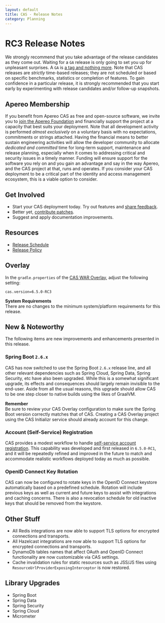 ```yaml
---
layout: default
title: CAS - Release Notes
category: Planning
---
```


# RC3 Release Notes

We strongly recommend that you take advantage of the release candidates as they come out. Waiting
for a `GA` release is only going to set you up for unpleasant surprises. A `GA`
is [a tag and nothing more](https://apereo.github.io/2017/03/08/the-myth-of-ga-rel/). Note that CAS
releases are *strictly* time-based releases; they are not scheduled or based on
specific benchmarks, statistics or completion of features. To gain confidence in
a particular release, it is strongly recommended that you start early by
experimenting with release candidates and/or follow-up snapshots.

## Apereo Membership

If you benefit from Apereo CAS as free and open-source software, we
invite you to [join the Apereo Foundation](https://www.apereo.org/content/apereo-membership)
and financially support the project at a capacity that best suits your
deployment. Note that all development activity is performed
*almost exclusively* on a voluntary basis with no expectations, commitments or strings
attached. Having the financial means to better sustain engineering activities will allow
the developer community to allocate *dedicated and committed* time for long-term
support, maintenance and release planning, especially when it comes to addressing
critical and security issues in a timely manner. Funding will ensure support for
the software you rely on and you gain an advantage and say in the way Apereo, and
the CAS project at that, runs and operates. If you consider your CAS deployment to
be a critical part of the identity and access management ecosystem, this is a viable option to consider.

## Get Involved

- Start your CAS deployment today. Try out features and [share feedback](/cas/Mailing-Lists.html).
- Better yet, [contribute patches](/cas/developer/Contributor-Guidelines.html).
- Suggest and apply documentation improvements.

## Resources

- [Release Schedule](https://github.com/apereo/cas/milestones)
- [Release Policy](/cas/developer/Release-Policy.html)

## Overlay

In the `gradle.properties` of the [CAS WAR Overlay](../installation/WAR-Overlay-Installation.html), adjust the following setting:

```properties
cas.version=6.5.0-RC3
```

<div class="alert alert-info">
<strong>System Requirements</strong><br/>There are no changes to the minimum system/platform requirements for this release.
</div>

## New & Noteworthy

The following items are new improvements and enhancements presented in this release.
     
### Spring Boot `2.6.x`

CAS has now switched to use the Spring Boot `2.6.x` release line, and all other relevant dependencies
such as Spring Cloud, Spring Data, Spring Security, etc have also been upgraded. While this is a somewhat significant
upgrade, its effects and consequences should largely remain invisible to the end-user. Aside from all the usual 
reasons, this upgrade should allow CAS to be one step closer to native builds using the likes of GraalVM. 

<div class="alert alert-info">
<strong>Remember</strong><br/>Be sure to review your CAS Overlay configuration
to make sure the Spring Boot version correctly matches that of CAS. Creating a CAS Overlay
project using the CAS Initializr service should already account for this change.
</div>

### Account (Self-Service) Registration

CAS provides a modest workflow to 
handle [self-service account registration](../registration/Account-Registration-Overview.html).
This capability was developed and first released in `6.5.0-RC1`, and it will be repeatedly refined
and improved in the future to match and accommodate realistic workflows deployed today as much as possible. 
 
### OpenID Connect Key Rotation
     
CAS can now be configured to rotate keys in the OpenID Connect keystore automatically 
based on a predefined schedule. Rotation will include previous keys as well as current and future
keys to assist with integrations and caching concerns. There is also a revocation schedule for old
inactive keys that should be removed from the keystore.

## Other Stuff
       
- All Redis integrations are now able to support TLS options for encrypted connections and transports.
- All Hazelcast integrations are now able to support TLS options for encrypted connections and transports.
- DynamoDb tables names that affect OAuth and OpenID Connect functionality are now customizable via CAS settings.
- Cache invalidation rules for static resources such as JSS/JS files using `ResourceUrlProviderExposingInterceptor` is now restored.

## Library Upgrades

- Spring Boot
- Spring Data
- Spring Security
- Spring Cloud
- Micrometer

